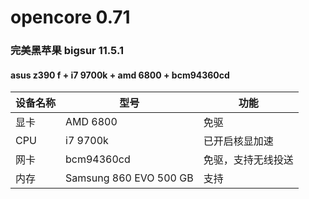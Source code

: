 # opencore 0.71
### 完美黑苹果 bigsur 11.5.1
#### asus z390 f + i7 9700k + amd 6800 + bcm94360cd


|设备名称|型号|功能|
|  ----  | ----  | ---- |
|显卡|AMD 6800|免驱|
|CPU|i7 9700k|已开启核显加速|
|网卡|bcm94360cd|免驱，支持无线投送|
|内存|Samsung 860 EVO 500 GB|支持|
